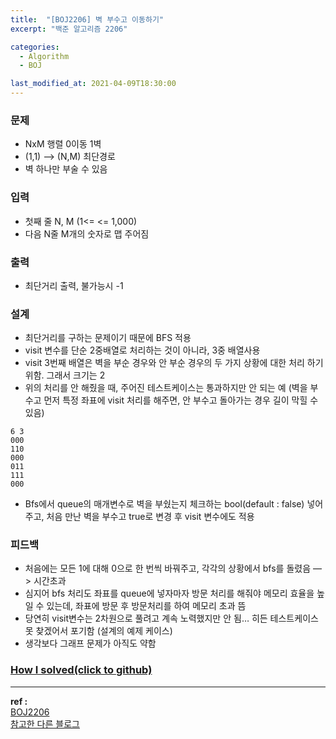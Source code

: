 ```yaml
---
title:  "[BOJ2206] 벽 부수고 이동하기"
excerpt: "백준 알고리즘 2206"

categories:
  - Algorithm
  - BOJ

last_modified_at: 2021-04-09T18:30:00
---
```


### 문제
- NxM 행렬 0이동 1벽
- (1,1) —> (N,M) 최단경로
- 벽 하나만 부술 수 있음

### 입력
- 첫째 줄 N, M (1<= <= 1,000)
- 다음 N줄 M개의 숫자로 맵 주어짐

### 출력
- 최단거리 출력, 불가능시 -1

### 설계
- 최단거리를 구하는 문제이기 때문에 BFS 적용
- visit 변수를 단순 2중배열로 처리하는 것이 아니라, 3중 배열사용
- visit 3번째 배열은 벽을 부순 경우와 안 부순 경우의 두 가지 상황에 대한 처리 하기 위함. 그래서 크기는 2
- 위의 처리를 안 해줬을 때, 주어진 테스트케이스는 통과하지만 안 되는 예 (벽을 부수고 먼저 특정 좌표에 visit 처리를 해주면, 안 부수고 돌아가는 경우 길이 막힐 수 있음)
```
6 3
000
110
000
011
111
000
```
- Bfs에서 queue의 매개변수로 벽을 부쉈는지 체크하는 bool(default : false) 넣어주고, 처음 만난 벽을 부수고 true로 변경 후 visit 변수에도 적용

### 피드백
- 처음에는 모든 1에 대해 0으로 한 번씩 바꿔주고, 각각의 상황에서 bfs를 돌렸음 —> 시간초과
- 심지어 bfs 처리도 좌표를 queue에 넣자마자 방문 처리를 해줘야 메모리 효율을 높일 수 있는데, 좌표에 방문 후 방문처리를 하여 메모리 초과 뜸
- 당연히 visit변수는 2차원으로 풀려고 계속 노력했지만 안 됨… 히든 테스트케이스 못 찾겠어서 포기함 (설계의 예제 케이스)
- 생각보다 그래프 문제가 아직도 약함


### [How I solved(click to github)](https://github.com/mindflip/Algorithm_BOJ/blob/master/boj2206.cpp)

----
**ref :**  
[BOJ2206](https://www.acmicpc.net/problem/2206)  
[참고한 다른 블로그](https://hqjang.tistory.com/69)